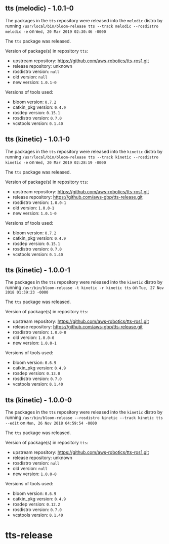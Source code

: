 ## tts (melodic) - 1.0.1-0

The packages in the `tts` repository were released into the `melodic` distro by running `/usr/local/bin/bloom-release tts --track melodic --rosdistro melodic -e` on `Wed, 20 Mar 2019 02:30:46 -0000`

The `tts` package was released.

Version of package(s) in repository `tts`:

- upstream repository: https://github.com/aws-robotics/tts-ros1.git
- release repository: unknown
- rosdistro version: `null`
- old version: `null`
- new version: `1.0.1-0`

Versions of tools used:

- bloom version: `0.7.2`
- catkin_pkg version: `0.4.9`
- rosdep version: `0.15.1`
- rosdistro version: `0.7.0`
- vcstools version: `0.1.40`


## tts (kinetic) - 1.0.1-0

The packages in the `tts` repository were released into the `kinetic` distro by running `/usr/local/bin/bloom-release tts --track kinetic --rosdistro kinetic -e` on `Wed, 20 Mar 2019 02:28:19 -0000`

The `tts` package was released.

Version of package(s) in repository `tts`:

- upstream repository: https://github.com/aws-robotics/tts-ros1.git
- release repository: https://github.com/aws-gbp/tts-release.git
- rosdistro version: `1.0.0-1`
- old version: `1.0.0-1`
- new version: `1.0.1-0`

Versions of tools used:

- bloom version: `0.7.2`
- catkin_pkg version: `0.4.9`
- rosdep version: `0.15.1`
- rosdistro version: `0.7.0`
- vcstools version: `0.1.40`


## tts (kinetic) - 1.0.0-1

The packages in the `tts` repository were released into the `kinetic` distro by running `/usr/bin/bloom-release -t kinetic -r kinetic tts` on `Tue, 27 Nov 2018 01:39:23 -0000`

The `tts` package was released.

Version of package(s) in repository `tts`:

- upstream repository: https://github.com/aws-robotics/tts-ros1.git
- release repository: https://github.com/aws-gbp/tts-release.git
- rosdistro version: `1.0.0-0`
- old version: `1.0.0-0`
- new version: `1.0.0-1`

Versions of tools used:

- bloom version: `0.6.9`
- catkin_pkg version: `0.4.9`
- rosdep version: `0.13.0`
- rosdistro version: `0.7.0`
- vcstools version: `0.1.40`


## tts (kinetic) - 1.0.0-0

The packages in the `tts` repository were released into the `kinetic` distro by running `/usr/bin/bloom-release --rosdistro kinetic --track kinetic tts --edit` on `Mon, 26 Nov 2018 04:59:54 -0000`

The `tts` package was released.

Version of package(s) in repository `tts`:

- upstream repository: https://github.com/aws-robotics/tts-ros1.git
- release repository: unknown
- rosdistro version: `null`
- old version: `null`
- new version: `1.0.0-0`

Versions of tools used:

- bloom version: `0.6.9`
- catkin_pkg version: `0.4.9`
- rosdep version: `0.12.2`
- rosdistro version: `0.7.0`
- vcstools version: `0.1.40`


# tts-release